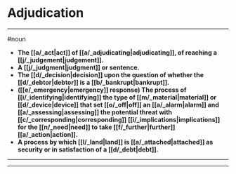 # Adjudication
---
#noun
- **The [[a/_act|act]] of [[a/_adjudicating|adjudicating]], of reaching a [[j/_judgement|judgement]].**
- **A [[j/_judgment|judgment]] or sentence.**
- **The [[d/_decision|decision]] upon the question of whether the [[d/_debtor|debtor]] is a [[b/_bankrupt|bankrupt]].**
- **([[e/_emergency|emergency]] response) The process of [[i/_identifying|identifying]] the type of [[m/_material|material]] or [[d/_device|device]] that set [[o/_off|off]] an [[a/_alarm|alarm]] and [[a/_assessing|assessing]] the potential threat with [[c/_corresponding|corresponding]] [[i/_implications|implications]] for the [[n/_need|need]] to take [[f/_further|further]] [[a/_action|action]].**
- **A process by which [[l/_land|land]] is [[a/_attached|attached]] as security or in satisfaction of a [[d/_debt|debt]].**
---
---
